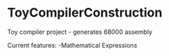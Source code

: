# ToyCompilerConstruction
Toy compiler project - generates 68000 assembly 

Current features:
  -Mathematical Expressions 
